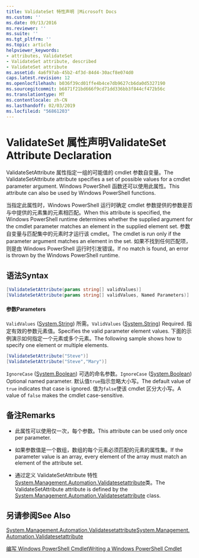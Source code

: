 ```yaml
---
title: ValidateSet 特性声明 |Microsoft Docs
ms.custom: ''
ms.date: 09/13/2016
ms.reviewer: ''
ms.suite: ''
ms.tgt_pltfrm: ''
ms.topic: article
helpviewer_keywords:
- attributes, ValidateSet
- ValidateSet attribute, described
- ValidateSet attribute
ms.assetid: 4a6f97ab-45b2-4f3d-84d4-30acf8e074d0
caps.latest.revision: 12
ms.openlocfilehash: b036f39cd01ffe4b4ce7db9627cb6da0d5327190
ms.sourcegitcommit: b6871f21bd666f9cd71dd336bb3f844cf472b56c
ms.translationtype: MT
ms.contentlocale: zh-CN
ms.lasthandoff: 02/03/2019
ms.locfileid: "56861203"
---
```

# <a name="validateset-attribute-declaration"></a><span data-ttu-id="e381f-102">ValidateSet 属性声明</span><span class="sxs-lookup"><span data-stu-id="e381f-102">ValidateSet Attribute Declaration</span></span>

<span data-ttu-id="e381f-103">ValidateSetAttribute 属性指定一组的可能值的 cmdlet 参数自变量。</span><span class="sxs-lookup"><span data-stu-id="e381f-103">The ValidateSetAttribute attribute specifies a set of possible values for a cmdlet parameter argument.</span></span> <span data-ttu-id="e381f-104">Windows PowerShell 函数还可以使用此属性。</span><span class="sxs-lookup"><span data-stu-id="e381f-104">This attribute can also be used by Windows PowerShell functions.</span></span>

<span data-ttu-id="e381f-105">当指定此属性时，Windows PowerShell 运行时确定 cmdlet 参数提供的参数是否与中提供的元素集的元素相匹配。</span><span class="sxs-lookup"><span data-stu-id="e381f-105">When this attribute is specified, the Windows PowerShell runtime determines whether the supplied argument for the cmdlet parameter matches an element in the supplied element set.</span></span> <span data-ttu-id="e381f-106">参数自变量与匹配集中的元素时才运行该 cmdlet。</span><span class="sxs-lookup"><span data-stu-id="e381f-106">The cmdlet is run only if the parameter argument matches an element in the set.</span></span> <span data-ttu-id="e381f-107">如果不找到任何匹配项，则是由 Windows PowerShell 运行时引发错误。</span><span class="sxs-lookup"><span data-stu-id="e381f-107">If no match is found, an error is thrown by the Windows PowerShell runtime.</span></span>

## <a name="syntax"></a><span data-ttu-id="e381f-108">语法</span><span class="sxs-lookup"><span data-stu-id="e381f-108">Syntax</span></span>

```csharp
[ValidateSetAttribute(params string[] validValues)]
[ValidateSetAttribute(params string[] validValues, Named Parameters)]
```

#### <a name="parameters"></a><span data-ttu-id="e381f-109">参数</span><span class="sxs-lookup"><span data-stu-id="e381f-109">Parameters</span></span>

<span data-ttu-id="e381f-110">`ValidValues` ([System.String](/dotnet/api/System.String)) 所需。</span><span class="sxs-lookup"><span data-stu-id="e381f-110">`ValidValues` ([System.String](/dotnet/api/System.String)) Required.</span></span> <span data-ttu-id="e381f-111">指定有效的参数元素值。</span><span class="sxs-lookup"><span data-stu-id="e381f-111">Specifies the valid parameter element values.</span></span> <span data-ttu-id="e381f-112">下面的示例演示如何指定一个元素或多个元素。</span><span class="sxs-lookup"><span data-stu-id="e381f-112">The following sample shows how to specify one element or multiple elements.</span></span>

```csharp
[ValidateSetAttribute("Steve")]
[ValidateSetAttribute("Steve","Mary")]
```

<span data-ttu-id="e381f-113">`IgnoreCase` ([System.Boolean](/dotnet/api/System.Boolean)) 可选的命名参数。</span><span class="sxs-lookup"><span data-stu-id="e381f-113">`IgnoreCase` ([System.Boolean](/dotnet/api/System.Boolean)) Optional named parameter.</span></span> <span data-ttu-id="e381f-114">默认值`true`指示忽略大小写。</span><span class="sxs-lookup"><span data-stu-id="e381f-114">The default value of `true` indicates that case is ignored.</span></span> <span data-ttu-id="e381f-115">值为`false`使该 cmdlet 区分大小写。</span><span class="sxs-lookup"><span data-stu-id="e381f-115">A value of `false` makes the cmdlet case-sensitive.</span></span>

## <a name="remarks"></a><span data-ttu-id="e381f-116">备注</span><span class="sxs-lookup"><span data-stu-id="e381f-116">Remarks</span></span>

- <span data-ttu-id="e381f-117">此属性可以使用仅一次，每个参数。</span><span class="sxs-lookup"><span data-stu-id="e381f-117">This attribute can be used only once per parameter.</span></span>

- <span data-ttu-id="e381f-118">如果参数值是一个数组，数组的每个元素必须匹配的元素的属性集。</span><span class="sxs-lookup"><span data-stu-id="e381f-118">If the parameter value is an array, every element of the array must match an element of the attribute set.</span></span>

- <span data-ttu-id="e381f-119">通过定义 ValidateSetAttribute 特性[System.Management.Automation.Validatesetattribute](/dotnet/api/System.Management.Automation.ValidateSetAttribute)类。</span><span class="sxs-lookup"><span data-stu-id="e381f-119">The ValidateSetAttribute attribute is defined by the [System.Management.Automation.Validatesetattribute](/dotnet/api/System.Management.Automation.ValidateSetAttribute) class.</span></span>

## <a name="see-also"></a><span data-ttu-id="e381f-120">另请参阅</span><span class="sxs-lookup"><span data-stu-id="e381f-120">See Also</span></span>

[<span data-ttu-id="e381f-121">System.Management.Automation.Validatesetattribute</span><span class="sxs-lookup"><span data-stu-id="e381f-121">System.Management.Automation.Validatesetattribute</span></span>](/dotnet/api/System.Management.Automation.ValidateSetAttribute)

[<span data-ttu-id="e381f-122">编写 Windows PowerShell Cmdlet</span><span class="sxs-lookup"><span data-stu-id="e381f-122">Writing a Windows PowerShell Cmdlet</span></span>](./writing-a-windows-powershell-cmdlet.md)
